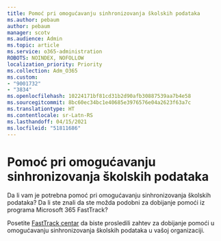 ```yaml
---
title: Pomoć pri omogućavanju sinhronizovanja školskih podataka
ms.author: pebaum
author: pebaum
manager: scotv
ms.audience: Admin
ms.topic: article
ms.service: o365-administration
ROBOTS: NOINDEX, NOFOLLOW
localization_priority: Priority
ms.collection: Adm_O365
ms.custom:
- "9001732"
- "3834"
ms.openlocfilehash: 10224171bf81cd31b2d90afb30887539aa7b4e58
ms.sourcegitcommit: 8bc60ec34bc1e40685e3976576e04a2623f63a7c
ms.translationtype: HT
ms.contentlocale: sr-Latn-RS
ms.lasthandoff: 04/15/2021
ms.locfileid: "51811686"
---
```

# <a name="help-enabling-school-data-sync"></a>Pomoć pri omogućavanju sinhronizovanja školskih podataka

Da li vam je potrebna pomoć pri omogućavanju sinhronizovanja školskih podataka? Da li ste znali da ste možda podobni za dobijanje pomoći iz programa Microsoft 365 FastTrack?

Posetite [FastTrack centar](https://www.microsoft.com/fasttrack) da biste prosledili zahtev za dobijanje pomoći u omogućavanju sinhronizovanja školskih podataka u vašoj organizaciji.
